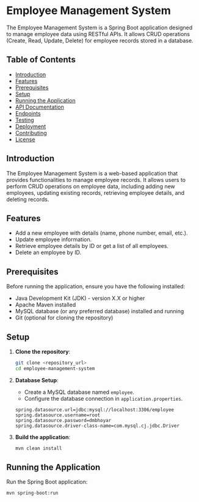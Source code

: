 # Employee Management System

The Employee Management System is a Spring Boot application designed to manage employee data using RESTful APIs. It allows CRUD operations (Create, Read, Update, Delete) for employee records stored in a database.

## Table of Contents

- [Introduction](#introduction)
- [Features](#features)
- [Prerequisites](#prerequisites)
- [Setup](#setup)
- [Running the Application](#running-the-application)
- [API Documentation](#api-documentation)
- [Endpoints](#endpoints)
- [Testing](#testing)
- [Deployment](#deployment)
- [Contributing](#contributing)
- [License](#license)

## Introduction

The Employee Management System is a web-based application that provides functionalities to manage employee records. It allows users to perform CRUD operations on employee data, including adding new employees, updating existing records, retrieving employee details, and deleting records.

## Features

- Add a new employee with details (name, phone number, email, etc.).
- Update employee information.
- Retrieve employee details by ID or get a list of all employees.
- Delete an employee by ID.

## Prerequisites

Before running the application, ensure you have the following installed:

- Java Development Kit (JDK) - version X.X or higher
- Apache Maven installed
- MySQL database (or any preferred database) installed and running
- Git (optional for cloning the repository)

## Setup

1. **Clone the repository**:

    ```bash
    git clone <repository_url>
    cd employee-management-system
    ```

2. **Database Setup**:
   
   - Create a MySQL database named `employee`.
   - Configure the database connection in `application.properties`.

    ```properties
    spring.datasource.url=jdbc:mysql://localhost:3306/employee
    spring.datasource.username=root
    spring.datasource.password=dmbhoyar
    spring.datasource.driver-class-name=com.mysql.cj.jdbc.Driver
    ```

3. **Build the application**:

    ```bash
    mvn clean install
    ```

## Running the Application

Run the Spring Boot application:

```bash
mvn spring-boot:run

